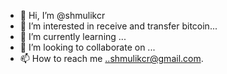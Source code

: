 - 👋 Hi, I’m @shmulikcr
- 👀 I’m interested in receive and transfer bitcoin...
- 🌱 I’m currently learning ...
- 💞️ I’m looking to collaborate on ...
- 📫 How to reach me ..shmulikcr@gmail.com.

<!---
shmulikcr/shmulikcr is a ✨ special ✨ repository because its `README.md` (this file) appears on your GitHub profile.
You can click the Preview link to take a look at your changes.
--->
